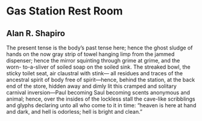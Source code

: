 # Gas Station Rest Room
## Alan R. Shapiro
The present tense
is the body’s past tense
here; hence
the ghost sludge of hands
on the now gray strip
of towel hanging limp
from the jammed dispenser;
hence the mirror
squinting through grime
at grime, and the worn-
to-a-sliver of soiled soap
on the soiled sink.
The streaked bowl,
the sticky toilet seat, air
claustral with stink—
all residues and traces
of the ancestral
spirit of body free
of spirit—hence,
behind the station,
at the back end of the store,
hidden away
and dimly lit
this cramped and
solitary carnival
inversion—Paul
becoming Saul
becoming scents
anonymous
and animal; hence,
over the insides
of the lockless stall
the cave-like
scribblings and glyphs
declaring unto all
who come to it
in time: “heaven
is here at hand
and dark, and hell
is odorless; hell
is bright and clean.”